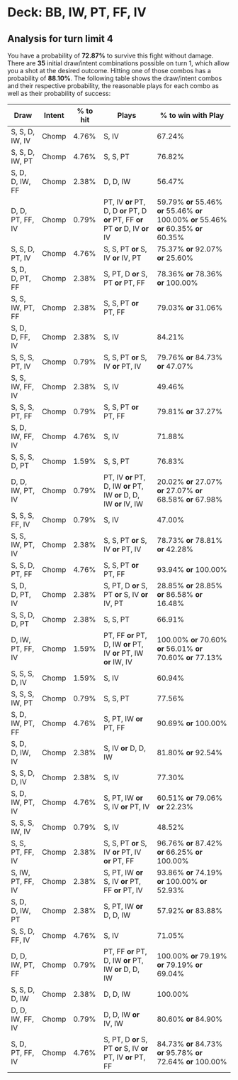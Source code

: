 # Deck: BB, IW, PT, FF, IV
## Analysis for turn limit 4
You have a probability of **72.87%** to survive this fight without damage. There are **35** initial draw/intent combinations possible on turn 1, which allow you a shot at the desired outcome. Hitting one of those combos has a probability of **88.10%**.
The following table shows the draw/intent combos and their respective probability, the reasonable plays for each combo as well as their probability of success:

|Draw|Intent|% to hit|Plays|% to win with Play|
|----|------|--------|-----|------------------|
|S, S, D, IW, IV|Chomp|4.76%|S, IV|67.24%|
|S, S, D, IW, PT|Chomp|4.76%|S, S, PT|76.82%|
|S, D, D, IW, FF|Chomp|2.38%|D, D, IW|56.47%|
|D, D, PT, FF, IV|Chomp|0.79%|PT, IV **or** PT, D, D **or** PT, D **or** PT, FF **or** PT **or** D, IV **or** IV|59.79% **or** 55.46% **or** 55.46% **or** 100.00% **or** 55.46% **or** 60.35% **or** 60.35%|
|S, S, D, PT, IV|Chomp|4.76%|S, S, PT **or** S, IV **or** IV, PT|75.37% **or** 92.07% **or** 25.60%|
|S, D, D, PT, FF|Chomp|2.38%|S, PT, D **or** S, PT **or** PT, FF|78.36% **or** 78.36% **or** 100.00%|
|S, S, IW, PT, FF|Chomp|2.38%|S, S, PT **or** PT, FF|79.03% **or** 31.06%|
|S, D, D, FF, IV|Chomp|2.38%|S, IV|84.21%|
|S, S, S, PT, IV|Chomp|0.79%|S, S, PT **or** S, IV **or** PT, IV|79.76% **or** 84.73% **or** 47.07%|
|S, S, IW, FF, IV|Chomp|2.38%|S, IV|49.46%|
|S, S, S, PT, FF|Chomp|0.79%|S, S, PT **or** PT, FF|79.81% **or** 37.27%|
|S, D, IW, FF, IV|Chomp|4.76%|S, IV|71.88%|
|S, S, S, D, PT|Chomp|1.59%|S, S, PT|76.83%|
|D, D, IW, PT, IV|Chomp|0.79%|PT, IV **or** PT, D, IW **or** PT, IW **or** D, D, IW **or** IV, IW|20.02% **or** 27.07% **or** 27.07% **or** 68.58% **or** 67.98%|
|S, S, S, FF, IV|Chomp|0.79%|S, IV|47.00%|
|S, S, IW, PT, IV|Chomp|2.38%|S, S, PT **or** S, IV **or** PT, IV|78.73% **or** 78.81% **or** 42.28%|
|S, S, D, PT, FF|Chomp|4.76%|S, S, PT **or** PT, FF|93.94% **or** 100.00%|
|S, D, D, PT, IV|Chomp|2.38%|S, PT, D **or** S, PT **or** S, IV **or** IV, PT|28.85% **or** 28.85% **or** 86.58% **or** 16.48%|
|S, S, D, D, PT|Chomp|2.38%|S, S, PT|66.91%|
|D, IW, PT, FF, IV|Chomp|1.59%|PT, FF **or** PT, D, IW **or** PT, IV **or** PT, IW **or** IW, IV|100.00% **or** 70.60% **or** 56.01% **or** 70.60% **or** 77.13%|
|S, S, S, D, IV|Chomp|1.59%|S, IV|60.94%|
|S, S, S, IW, PT|Chomp|0.79%|S, S, PT|77.56%|
|S, D, IW, PT, FF|Chomp|4.76%|S, PT, IW **or** PT, FF|90.69% **or** 100.00%|
|S, D, D, IW, IV|Chomp|2.38%|S, IV **or** D, D, IW|81.80% **or** 92.54%|
|S, S, D, D, IV|Chomp|2.38%|S, IV|77.30%|
|S, D, IW, PT, IV|Chomp|4.76%|S, PT, IW **or** S, IV **or** PT, IV|60.51% **or** 79.06% **or** 22.23%|
|S, S, S, IW, IV|Chomp|0.79%|S, IV|48.52%|
|S, S, PT, FF, IV|Chomp|2.38%|S, S, PT **or** S, IV **or** PT, IV **or** PT, FF|96.76% **or** 87.42% **or** 66.25% **or** 100.00%|
|S, IW, PT, FF, IV|Chomp|2.38%|S, PT, IW **or** S, IV **or** PT, FF **or** PT, IV|93.86% **or** 74.19% **or** 100.00% **or** 52.93%|
|S, D, D, IW, PT|Chomp|2.38%|S, PT, IW **or** D, D, IW|57.92% **or** 83.88%|
|S, S, D, FF, IV|Chomp|4.76%|S, IV|71.05%|
|D, D, IW, PT, FF|Chomp|0.79%|PT, FF **or** PT, D, IW **or** PT, IW **or** D, D, IW|100.00% **or** 79.19% **or** 79.19% **or** 69.04%|
|S, S, D, D, IW|Chomp|2.38%|D, D, IW|100.00%|
|D, D, IW, FF, IV|Chomp|0.79%|D, D, IW **or** IV, IW|80.60% **or** 84.90%|
|S, D, PT, FF, IV|Chomp|4.76%|S, PT, D **or** S, PT **or** S, IV **or** PT, IV **or** PT, FF|84.73% **or** 84.73% **or** 95.78% **or** 72.64% **or** 100.00%|
